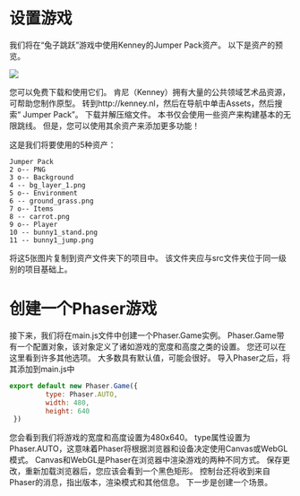 # 设置游戏

我们将在“兔子跳跃”游戏中使用Kenney的Jumper Pack资产。 以下是资产的预览。

![](http://www.jikeyt.com/img/Phaser3Book/image-20200601171434660.png)



您可以免费下载和使用它们。 肯尼（Kenney）拥有大量的公共领域艺术品资源，可帮助您制作原型。
转到http://kenney.nl，然后在导航中单击Assets，然后搜索“ Jumper Pack”。 下载并解压缩文件。
本书仅会使用一些资产来构建基本的无限跳线。 但是，您可以使用其余资产来添加更多功能！

这是我们将要使用的5种资产：

```
Jumper Pack
2 o-- PNG
3 o-- Background
4 -- bg_layer_1.png
5 o-- Environment
6 -- ground_grass.png
7 o-- Items
8 -- carrot.png
9 o-- Player
10 -- bunny1_stand.png
11 -- bunny1_jump.png
```

将这5张图片复制到资产文件夹下的项目中。 该文件夹应与src文件夹位于同一级别的项目基础上。



# 创建一个Phaser游戏

接下来，我们将在main.js文件中创建一个Phaser.Game实例。
Phaser.Game带有一个配置对象，该对象定义了诸如游戏的宽度和高度之类的设置。
您还可以在这里看到许多其他选项。 大多数具有默认值，可能会很好。
导入Phaser之后，将其添加到main.js中

```javascript
export default new Phaser.Game({
         type: Phaser.AUTO,
         width: 480,
         height: 640
 })
```

您会看到我们将游戏的宽度和高度设置为480x640。 type属性设置为Phaser.AUTO，这意味着Phaser将根据浏览器和设备决定使用Canvas或WebGL模式。
Canvas和WebGL是Phaser在浏览器中渲染游戏的两种不同方式。
保存更改，重新加载浏览器后，您应该会看到一个黑色矩形。 控制台还将收到来自Phaser的消息，指出版本，渲染模式和其他信息。
下一步是创建一个场景。